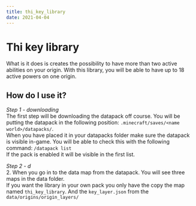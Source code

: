 ```yaml
---
title: thi_key_library
date: 2021-04-04
---
```


# Thi key library

What is it does is creates the possibility to have more than two active abilities on your origin. 
With this library, you will be able to have up to 18 active powers on one origin.

## How do I use it?

*Step 1 - downloading* <br />
The first step will be downloading the datapack off course. You will be putting the datapack in the following position: 
`.minecraft/saves/<name world>/datapacks/`. <br />
When you have placed it in your datapacks folder make sure the datapack is visible in-game. 
You will be able to check this with the following command: `/datapack list` <br />
If the pack is enabled it will be visible in the first list. <br />

*Step 2 - d* <br />
2. When you go in to the data map from the datapack. You will see three maps in the data folder. <br />
If you want the library in your own pack you only have the copy the map named `thi_key_library`. And the `key_layer.json` from the `data/origins/origin_layers/`